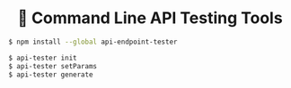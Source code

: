 <h1 align="center">🧪 Command Line API Testing Tools</h1>

```zsh
$ npm install --global api-endpoint-tester
```

```zsh
$ api-tester init
$ api-tester setParams
$ api-tester generate
```
